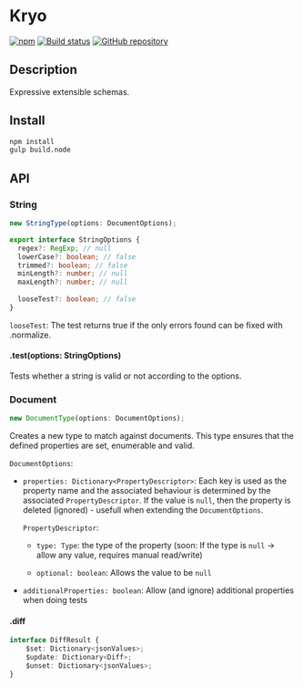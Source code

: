 # Kryo

[![npm](https://img.shields.io/npm/v/kryo.svg?maxAge=2592000)](https://www.npmjs.com/package/kryo)
[![Build status](https://img.shields.io/travis/demurgos/kryo/master.svg?maxAge=2592000)](https://travis-ci.org/demurgos/kryo)
[![GitHub repository](https://img.shields.io/badge/Github-demurgos%2Fkryo-blue.svg)](https://github.com/demurgos/kryo)

## Description

Expressive extensible schemas.

## Install

````bash
npm install
gulp build.node
````

## API ##

### String ###

````ts
new StringType(options: DocumentOptions);
````

````ts
export interface StringOptions {
  regex?: RegExp; // null
  lowerCase?: boolean; // false
  trimmed?: boolean; // false
  minLength?: number; // null
  maxLength?: number; // null
  
  looseTest?: boolean; // false
}
````

`looseTest`: The test returns true if the only errors found can be fixed with .normalize.

#### .test(options: StringOptions) ####

Tests whether a string is valid or not according to the options.


### Document ###

````ts
new DocumentType(options: DocumentOptions);
````

Creates a new type to match against documents. This type ensures that the defined properties are set, enumerable and valid.

`DocumentOptions`:

* `properties: Dictionary<PropertyDescriptor>`: Each key is used as the property name and the associated behaviour is determined by the associated `PropertyDescriptor`. If the value is `null`, then the property is deleted (ignored) - usefull when extending the `DocumentOptions`.

    `PropertyDescriptor`:
    
    * `type: Type`: the type of the property (soon: If the type is `null` -> allow any value, requires manual read/write)
    
    * `optional: boolean`: Allows the value to be `null`
    
* `additionalProperties: boolean`: Allow (and ignore) additional properties when doing tests 

#### .diff ####

````ts
interface DiffResult {
    $set: Dictionary<jsonValues>;
    $update: Dictionary<Diff>;
    $unset: Dictionary<jsonValues>;
}
````
